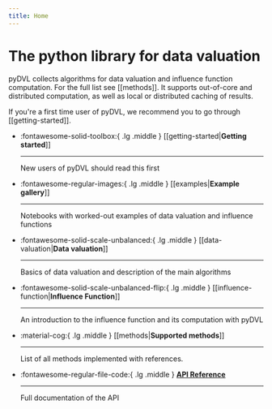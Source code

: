 ```yaml
---
title: Home
---
```


# The python library for data valuation

pyDVL collects algorithms for data valuation and influence function computation.
For the full list see [[methods]]. It supports out-of-core and distributed
computation, as well as local or distributed caching of results.

If you're a first time user of pyDVL, we recommend you to go through
[[getting-started]].


<div class="grid cards" markdown>

-   :fontawesome-solid-toolbox:{ .lg .middle }
    [[getting-started|__Getting started__]]

    ---
    New users of pyDVL should read this first

-   :fontawesome-regular-images:{ .lg .middle }
    [[examples|__Example gallery__]]
    
    ---

    Notebooks with worked-out examples of data valuation and influence functions

-   :fontawesome-solid-scale-unbalanced:{ .lg .middle }
    [[data-valuation|__Data valuation__]]

    ---

    Basics of data valuation and description of the main algorithms

-   :fontawesome-solid-scale-unbalanced-flip:{ .lg .middle } 
    [[influence-function|__Influence Function__]]

    ---

    An introduction to the influence function and its computation with pyDVL

-   :material-cog:{ .lg .middle }
    [[methods|__Supported methods__]]

    ---

    List of all methods implemented with references.


-   :fontawesome-regular-file-code:{ .lg .middle }
    [__API Reference__](api/pydvl/)

    ---

    Full documentation of the API

</div>
